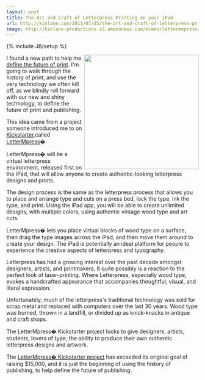 ```yaml
---
layout: post
title: The Art and Craft of Letterpress Printing on your iPad
url: http://kinlane.com/2011/07/25/the-art-and-craft-of-letterpress-printing-on-your-ipad/
image: http://kinlane-productions.s3.amazonaws.com/mimeo/lettermepress/LetterMePress-Kickstarter.jpg
---
```

{% include JB/setup %}
<p>
     <img src="http://kinlane-productions.s3.amazonaws.com/mimeo/lettermepress/LetterMePress-Kickstarter.jpg"  width="300" align="right" />
</p>

<p>
     I found a new path to help me <a title="define the future of print" href="http://developer.mimeo.com">define the future of print</a>. I'm going to walk through the history of print, and use the very technology we often kill off, as we blindly roll forward with our new and shiny technology, to define the future of print and publishing.
</p>

<p>
     This idea came from a project someone introduced me to on <a title="Kickstarter" href="http://www.kickstarter.com/">Kickstarter</a>,called <a title="LetterMpress" href="http://www.kickstarter.com/projects/821242145/lettermpress-a-virtual-letterpress-on-your-ipad">LetterMpress</a>�.
</p>

<p>
     LetterMpress� will be a virtual letterpress environment, released first on the iPad, that will allow anyone to create authentic-looking letterpress designs and prints.
</p>

<p>
     The design process is the same as the letterpress process that allows you to place and arrange type and cuts on a press bed, lock the type, ink the type, and print. Using the iPad app, you will be able to create unlimited designs, with multiple colors, using authentic vintage wood type and art cuts.
</p>

<p>
     LetterMpress� lets you place virtual blocks of wood type on a surface, then drag the type images across the iPad, and then move them around to create your design. The iPad is potentially an ideal platform for people to experience the creative aspects of letterpress and typography.
</p>

<p>
     Letterpress has had a growing interest over the past decade amongst designers, artists, and printmakers. It quite possibly is a reaction to the perfect look of laser-printing. Where Letterpress, especially wood type, evokes a handcrafted appearance that accompanies thoughtful, visual, and literal expression.
</p>

<p>
     Unfortunately, much of the letterpress's traditional technology was sold for scrap metal and replaced with computers over the last 30 years. Wood type was burned, thrown in a landfill, or divided up as knick-knacks in antique and craft shops.
</p>

<p>
     The LetterMpress� Kickstarter project looks to give designers, artists, students, lovers of type, the ability to produce their own authentic letterpress designs and artwork.
</p>

<p>
     The <a title="LetterMpress Kickstarter project" href="http://www.kickstarter.com/projects/821242145/lettermpress-a-virtual-letterpress-on-your-ipad">LetterMpress� Kickstarter project</a> has exceeded its original goal of raising $15,000, and it is just the beginning of using the history of publishing, to help define the future of publishing.
</p>